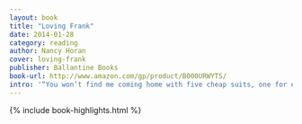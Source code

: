```yaml
---
layout: book
title: "Loving Frank"
date: 2014-01-28
category: reading
author: Nancy Horan
cover: loving-frank
publisher: Ballantine Books
book-url: http://www.amazon.com/gp/product/B000URWYTS/
intro: '“You won’t find me coming home with five cheap suits, one for each day of the week. I’d rather have one perfect suit or none.”'
---
```


{% include book-highlights.html %}
